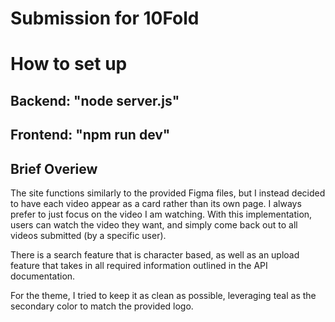 # Submission for 10Fold

# How to set up

## Backend: "node server.js"

## Frontend: "npm run dev"

## Brief Overiew

The site functions similarly to the provided Figma files, but I instead decided to have each video appear as a card rather than its own page. I always prefer to just focus on the video I am watching. With this implementation, users can watch the video they want, and simply come back out to all videos submitted (by a specific user).

There is a search feature that is character based, as well as an upload feature that takes in all required information outlined in the API documentation.

For the theme, I tried to keep it as clean as possible, leveraging teal as the secondary color to match the provided logo.
